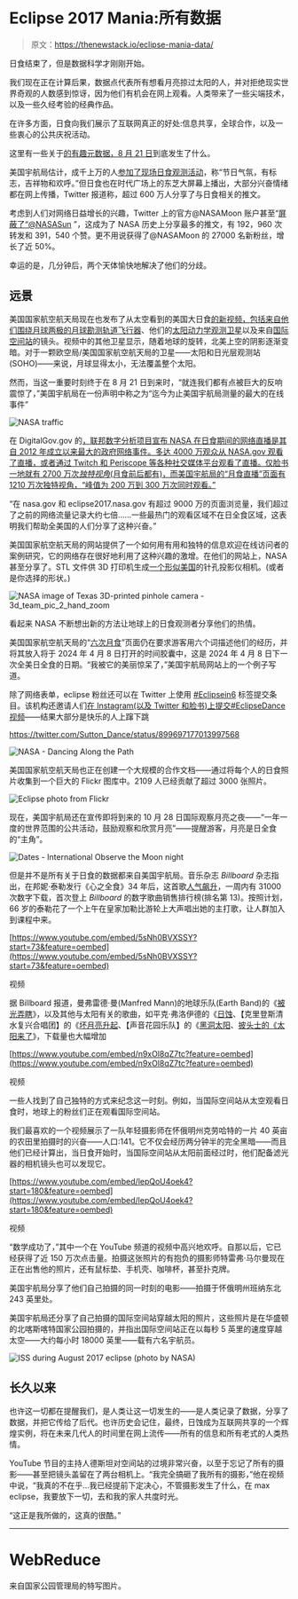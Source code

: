 # Eclipse 2017 Mania:所有数据

> 原文：<https://thenewstack.io/eclipse-mania-data/>

日食结束了，但是数据科学才刚刚开始。

我们现在正在计算后果，数据点代表所有想看月亮掠过太阳的人，并对拒绝现实世界奇观的人数感到惊讶，因为他们有机会在网上观看。人类带来了一些尖端技术，以及一些久经考验的经典作品。

在许多方面，日食向我们展示了互联网真正的好处:信息共享，全球合作，以及一些衷心的公共庆祝活动。

这里有一些关于[的有趣元数据，8 月 21 日](https://thenewstack.io/geeks-guide-solar-eclipse/)到底发生了什么。

美国宇航局估计，成千上万的人[参加了现场日食观测活动](https://www.nasa.gov/feature/eclipsing-online-records-through-the-eyes-of-nasa-numbers)，称“节日气氛，有标志，吉祥物和欢呼。”但日食也在时代广场上的东芝大屏幕上播出，大部分兴奋情绪都在网上传播，Twitter 报道称，超过 600 万人分享了与日食相关的推文。

考虑到人们对网络日益增长的兴趣，Twitter 上的官方@NASAMoon 账户甚至“[屏蔽了“@NASASun](https://twitter.com/NASAMoon/status/899681358737539073) ”，这成为了 NASA 历史上分享最多的推文，有 192，960 次转发和 391，540 个赞。更不用说获得了@NASAMoon 的 27000 名新粉丝，增长了近 50%。

幸运的是，几分钟后，两个天体愉快地解决了他们的分歧。

## 远景

美国国家航空航天局现在也发布了从太空看到的美国大日食[的新视频，包括来自他们围绕月球两极的](https://www.space.com/37997-great-american-solar-eclipse-nasa-satellites-video.html)[月球勘测轨道飞行器](https://lunar.gsfc.nasa.gov/)、他们的[太阳动力学观测卫星](https://sdo.gsfc.nasa.gov/)以及来自[国际空间站](https://www.nasa.gov/mission_pages/station/main/index.html)的镜头。视频中的其他卫星显示，随着地球的旋转，北美上空的阴影逐渐变暗。对于一颗欧空局/美国国家航空航天局的卫星——太阳和日光层观测站(SOHO)——来说，月球显得太小，无法覆盖整个太阳。

然而，当这一重要时刻终于在 8 月 21 日到来时，“就连我们都有点被巨大的反响震惊了，”美国宇航局在一份声明中称之为“迄今为止美国宇航局测量的最大的在线事件”

![NASA traffic](img/53b524af536a1bc6ed7f6f40dcd5fedd.png)

在 DigitalGov.gov 的[，联邦数字分析项目宣布 NASA 在日食期间的网络直播是其自 2012 年成立以来最大的政府网络事件。多达 4000 万观众从 NASA.gov 观看了直播，或者通过 Twitch 和 Periscope 等各种社交媒体平台观看了直播。仅脸书一地就有 2700 万次*独特视角*(月食前后都有)，而美国宇航局的“月食直播”页面有 1210 万次独特视角，“峰值为 200 万到 300 万次同时观看。”](https://www.digitalgov.gov/)

“在 nasa.gov 和 eclipse2017.nasa.gov 有超过 9000 万的页面浏览量，我们超过了之前的网络流量记录大约七倍……一些最热门的观看区域不在日全食区域，这表明我们帮助全美国的人们分享了这种兴奋。”

美国国家航空航天局的网站提供了一个如何用有用和独特的信息欢迎在线访问者的案例研究，它的网络存在很好地利用了这种兴趣的激增。在他们的网站上，NASA 甚至分享了。STL 文件供 3D 打印机生成[一个形似美国](https://eclipse2017.nasa.gov/2d3d-printable-pinhole-projectors)的针孔投影仪相机。(或者是你选择的形状。)

![NASA image of Texas 3D-printed pinhole camera - 3d_team_pic_2_hand_zoom](img/43d188801a9c7ebbe311fc88e29c3c4d.png)

看起来 NASA 不断想出新的方法让地球上的日食观测者分享他们的热情。

美国国家航空航天局的“[六次月食](https://eclipse2017.nasa.gov/eclipse-six)”页面仍在要求游客用六个词描述他们的经历，并将其放入将于 2024 年 4 月 8 日打开的时间胶囊中，这是 2024 年 4 月 8 日下一次全美日全食的日期。“我被它的美丽惊呆了，”美国宇航局网站上的一个例子写道。

除了网络表单，eclipse 粉丝还可以在 Twitter 上使用 [#Eclipsein6](https://twitter.com/hashtag/Eclipsein6?src=hash) 标签提交条目。该机构还邀请人们[在 Instagram(以及 Twitter 和脸书)上提交#EclipseDance 视频](https://eclipse2017.nasa.gov/dancing-along-path)——结果大部分是快乐的人上蹿下跳

https://twitter.com/Sutton_Dance/status/899697177013997568

![NASA - Dancing Along the Path](img/ba15e68e7a881a66a58234d27c9d3983.png)

美国国家航空航天局也正在创建一个大规模的合作文档——通过将每个人的日食照片收集到一个巨大的 Flickr 图库中。2109 人已经贡献了超过 3000 张照片。

![Eclipse photo from Flickr](img/ecc1a37c635ad85d21f4081de08d8470.png)

现在，美国宇航局还在宣传即将到来的 10 月 28 日国际观察月亮之夜——“一年一度的世界范围的公共活动，鼓励观察和欣赏月亮”——提醒游客，月亮是日全食的“主角”。

![ Dates - International Observe the Moon night](img/329ffe24b5390a9eb234664fdd493e74.png)

但是并不是所有关于日食的数据都来自美国宇航局。音乐杂志 *Billboard* 杂志指出，在邦妮·泰勒发行《心之全食》34 年后，这首歌[人气飙升](http://www.billboard.com/articles/columns/chart-beat/7949097/total-eclipse-of-the-heart-bonnie-tyler-sales-streaming-gains)，一周内有 31000 次数字下载，首次登上 *Billboard* 的数字歌曲销售排行榜(排名第 13)。按照计划，66 岁的泰勒花了一个上午在皇家加勒比游轮上大声唱出她的主打歌，让人群加入到课程中来。

[https://www.youtube.com/embed/5sNh0BVXSSY?start=73&feature=oembed](https://www.youtube.com/embed/5sNh0BVXSSY?start=73&feature=oembed)

视频

据 Billboard 报道，曼弗雷德·曼(Manfred Mann)的地球乐队(Earth Band)的《[被光弄瞎](https://www.youtube.com/watch?v=Rpq35wyDi7I)》，以及其他与太阳有关的歌曲，如平克·弗洛伊德的《[日蚀](https://www.youtube.com/watch?v=n9xOl8qZ7tc)、【克里登斯清水复兴合唱团】的《[坏月亮升起](https://www.youtube.com/watch?v=UYnySGM9dQA)、【声音花园乐队】的《[黑洞太阳](https://www.youtube.com/watch?v=3mbBbFH9fAg)、[披头士的《太阳来了](https://www.youtube.com/watch?v=bgiQD56eWDk)》，下载量也大幅增加

[https://www.youtube.com/embed/n9xOl8qZ7tc?feature=oembed](https://www.youtube.com/embed/n9xOl8qZ7tc?feature=oembed)

视频

一些人找到了自己独特的方式来纪念这一时刻。例如，当国际空间站从太空观看日食时，地球上的粉丝们正在观看国际空间站。

我们最喜欢的一个视频展示了一队年轻摄影师在怀俄明州克劳哈特的一片 40 英亩的农田里拍摄时的兴奋——人口:141。它不仅会经历两分钟半的完全黑暗——而且他们已经计算出，当日食开始时，当国际空间站从太阳前面经过时，他们配备滤光器的相机镜头也可以发现它。

[https://www.youtube.com/embed/lepQoU4oek4?start=180&feature=oembed](https://www.youtube.com/embed/lepQoU4oek4?start=180&feature=oembed)

视频

“数学成功了，”其中一个在 YouTube 频道的视频中高兴地欢呼。自那以后，它已经获得了近 150 万次点击量。拍摄这张照片的有抱负的摄影师特雷弗·马尔曼现在正在出售他的照片，还有鼠标垫、手机壳、咖啡杯，甚至扑克牌。

美国宇航局分享了他们自己拍摄的同一时刻的电影——拍摄于怀俄明州班纳东北 243 英里处。

美国宇航局还分享了自己拍摄的国际空间站穿越太阳的照片，这些照片是在华盛顿的北喀斯喀特国家公园拍摄的，并指出国际空间站正在以每秒 5 英里的速度穿越太空——大约每小时 18000 英里——载有六名宇航员。

![ ISS during August 2017 eclipse (photo by NASA)](img/fae6f22ed6811e51f2022c8c0ab9ff45.png)

## 长久以来

也许这一切都在提醒我们，是人类让这一切发生的——是人类记录了数据，分享了数据，并把它传给了后代。也许历史会记住，最终，日蚀成为互联网共享的一个辉煌实例，将在未来几代人的时间里在网上流传——所有的信息和所有老式的人类热情。

YouTube 节目的主持人德斯坦对空间站的过境非常兴奋，以至于忘记了所有的摄影——甚至把镜头盖留在了两台相机上。“我完全搞砸了我所有的摄影，”他在视频中说，“我真的不在乎…我已经提前下定决心，不管摄影发生了什么，在 max eclipse，我要放下一切，去和我的家人共度时光。

“这正是我所做的，这真的很酷。”

* * *

# WebReduce

来自国家公园管理局的特写图片。

<svg xmlns:xlink="http://www.w3.org/1999/xlink" viewBox="0 0 68 31" version="1.1"><title>Group</title> <desc>Created with Sketch.</desc></svg>